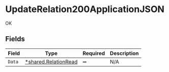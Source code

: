 # UpdateRelation200ApplicationJSON

OK


## Fields

| Field                                                       | Type                                                        | Required                                                    | Description                                                 |
| ----------------------------------------------------------- | ----------------------------------------------------------- | ----------------------------------------------------------- | ----------------------------------------------------------- |
| `Data`                                                      | [*shared.RelationRead](../../models/shared/relationread.md) | :heavy_minus_sign:                                          | N/A                                                         |